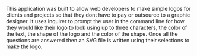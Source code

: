 This application was built to allow web developers to make simple logos for clients and projects so that they dont have to pay or outsource to a graphic designer. It uses inquirer to prompt the user in the command line for how they would like their logo to look using up to three characters, the color of the text, the shape of the logo and the color of the shape. Once all the questions are answered then an SVG file is written using their selections to make the logo. 
